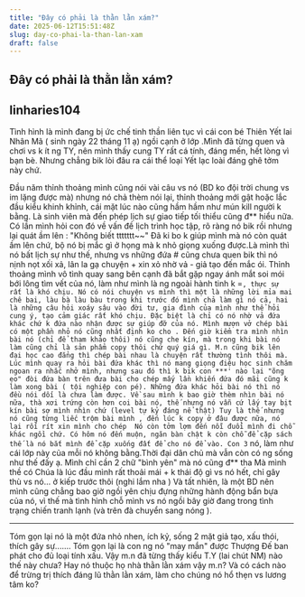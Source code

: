 ```yaml
---
title: "Đây có phải là thằn lằn xám?"
date: 2025-06-12T15:51:48Z
slug: day-co-phai-la-than-lan-xam
draft: false
---
```


## Đây có phải là thằn lằn xám?

## linharies104

Tình hình là mình đang bị ức chế tinh thần liên tục vì cái con bé Thiên Yết lai Nhân Mã ( sinh ngày 22 tháng 11 ạ) ngồi cạnh ở lớp .Mình đã từng quen và chơi vs k ít ng TY, nên mình thấy cung TY rất cá tính, đáng mến, hết lòng vì bạn bè. Nhưng chẳng bik lòi đâu ra cái thể loại Yết lạc loài đáng ghê tởm này chứ.
 
Đầu năm thỉnh thoảng mình cũng nói vài câu vs nó (BD ko đội trời chung vs im lặng được mà) nhưng nó chả thèm nói lại, thỉnh thoảng mới gật hoặc lắc đầu kiểu khinh khỉnh, cái mặt lúc nào cũng hầm hầm như mún kill người k bằng.  Là sinh viên mà đến phép lịch sự giao tiếp tối thiểu cũng đ** hiểu nữa.
Có lần mình hỏi con đó về vấn đề lịch trình học tập, rõ ràng nó bik rồi nhưng lại quát ầm lên : "Không biết ttttttt~~" Đã ki bo k giúp mình mà nó còn quát ầm lên chứ, bộ nó bị mắc gì ở họng mà k nhỏ giọng xuống được.Là mình thì nó bất lịch sự như thế, nhưng vs những đứa # cũng chưa quen bik thì nó nịnh nọt xối xả, lân la gạ chuyện + xin xỏ nhờ vả - giả tạo đến mắc ói. Thỉnh thoảng mình vô tình quay sang bên cạnh đã bắt gặp ngay ánh mắt soi mói bới lông tìm vết của nó, làm như mình là ng ngoài hành tinh k =`, thực sự rất là khó chịu. Nó có nói chuyện vs mình thì một là những lời mỉa mai chê bai, làu bà làu bàu trong khi trước đó mình chả làm gì nó cả, hai là những câu hỏi xoáy sâu vào đời tư, gia đình của mình như thể hỏi cung ý, tạo cảm giác rất khó chịu. Đặc biệt là chỉ có nó nhờ vả đứa khác chứ k đứa nào nhận được sự giúp đỡ của nó. Mình mượn vở chép bài có một phần nhỏ nó cũng nhất định ko cho . Đến giờ kiểm tra mình nhìn bài nó (chỉ để tham khảo thôi) nó cũng che kín, mà trong khi bài nó làm cũng chỉ là sản phẩm copy thôi chứ quý giá gì. M.n cũng bik lên đại học cao đẳng thì chép bài nhau là chuyện rất thường tình thôi mà. Lúc mình quay ra hỏi bài đứa khác thì nó mang giọng điệu học sinh chăm ngoan ra nhắc nhở mình, nhưng sau đó thì k bik con ***' nào lại "õng ẹo" đòi đứa bàn trên đưa bài cho chép mấy lần khiến đứa đó mãi cũng k làm xong bài ( tội nghiệp con pé). Những đứa khác hỏi bài nó thì nó đều nói dối là chưa làm được. Về sau mình k bao giờ thèm nhìn bài nó nữa, thà xơi trứng còn hơn coi bài nó, thế nhưng nó vẫn cứ lấy tay bịt kín bài sợ mình nhìn chứ (level tự kỷ đáng nể thật) Tuy là thế nhưng nó cũng từng liếc trộm bài mình , đến lúc k copy ở đâu được nữa, nó lại rối rít xin mình cho chép  Nó còn tởm lợm đến nỗi đuổi mình đi chỗ khác ngồi chứ. Có hôm nó đến muộn, ngăn bàn chật k còn chỗ để cặp sách thế là nó bắt mình để cặp xuống đất để cho nó để vào. Con 3` nó, làm như cái lớp này của mỗi nó không bằng.Thời đại dân chủ mà vẫn còn có ng sống như thế đấy ạ. Mình chỉ cần 2 chữ "bình yên" mà nó cũng đ** tha Mà mình thề có Chúa là lúc đầu mình rất thoải mái + k thái độ gì vs nó hết, chỉ gây thù vs nó... ở kiếp trước thôi  (nghi lắm nha ) Và tất nhiên, là một BD nên mình cũng chẳng bao giờ ngồi yên chịu đựng những hành động bẩn bựa của nó, vì thế mà tình hình chỗ mình vs nó ngồi bây giờ đang trong tình trạng chiến tranh lạnh (và trên đà chuyển sang nóng ).
 
________________________
Tóm gọn lại nó là một đứa nhỏ nhen, ích kỷ, sống 2 mặt giả tạo, xấu thói, thích gây sự....... Tóm gọn lại là con ng nó "may mắn" được Thượng Đế ban phát cho đủ loại tính xấu.
Vậy m.n đã từng thấy kiểu T.Y (lai chút NM) nào thế này chưa? Hay nó thuộc họ nhà thằn lằn xám vậy m.n? Và có cách nào để trừng trị thích đáng lũ thằn lằn xám, làm cho chúng nó hổ thẹn vs lương tâm ko?